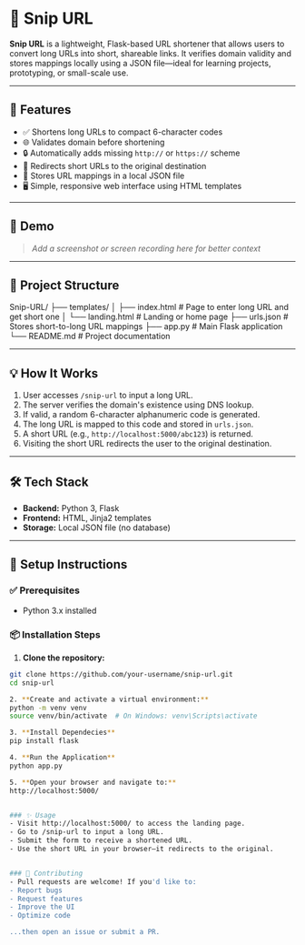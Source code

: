 # 🔗 Snip URL

**Snip URL** is a lightweight, Flask-based URL shortener that allows users to convert long URLs into short, shareable links. It verifies domain validity and stores mappings locally using a JSON file—ideal for learning projects, prototyping, or small-scale use.

---

## 🚀 Features

- ✅ Shortens long URLs to compact 6-character codes
- 🌐 Validates domain before shortening
- 🔒 Automatically adds missing `http://` or `https://` scheme
- 🔁 Redirects short URLs to the original destination
- 💾 Stores URL mappings in a local JSON file
- 🖥️ Simple, responsive web interface using HTML templates

---

## 📸 Demo

> _Add a screenshot or screen recording here for better context_

---

## 📁 Project Structure

Snip-URL/
├── templates/
│ ├── index.html # Page to enter long URL and get short one
│ └── landing.html # Landing or home page
├── urls.json # Stores short-to-long URL mappings
├── app.py # Main Flask application
└── README.md # Project documentation


---

## 💡 How It Works

1. User accesses `/snip-url` to input a long URL.
2. The server verifies the domain's existence using DNS lookup.
3. If valid, a random 6-character alphanumeric code is generated.
4. The long URL is mapped to this code and stored in `urls.json`.
5. A short URL (e.g., `http://localhost:5000/abc123`) is returned.
6. Visiting the short URL redirects the user to the original destination.

---

## 🛠 Tech Stack

- **Backend:** Python 3, Flask
- **Frontend:** HTML, Jinja2 templates
- **Storage:** Local JSON file (no database)

---

## 🔧 Setup Instructions

### ✅ Prerequisites

- Python 3.x installed

### 📦 Installation Steps

1. **Clone the repository:**

```bash
git clone https://github.com/your-username/snip-url.git
cd snip-url

2. **Create and activate a virtual environment:**
python -m venv venv
source venv/bin/activate  # On Windows: venv\Scripts\activate

3. **Install Dependecies**
pip install flask

4. **Run the Application**
python app.py

5. **Open your browser and navigate to:**
http://localhost:5000/


### ✨ Usage
- Visit http://localhost:5000/ to access the landing page.
- Go to /snip-url to input a long URL.
- Submit the form to receive a shortened URL.
- Use the short URL in your browser—it redirects to the original.


### 🤝 Contributing
- Pull requests are welcome! If you'd like to:
- Report bugs
- Request features
- Improve the UI
- Optimize code

...then open an issue or submit a PR.
